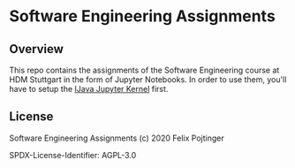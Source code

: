 # Software Engineering Assignments

## Overview

This repo contains the assignments of the Software Engineering course at HDM Stuttgart in the form of Jupyter Notebooks. In order to use them, you'll have to setup the [IJava Jupyter Kernel](https://github.com/SpencerPark/IJava) first.

## License

Software Engineering Assignments (c) 2020 Felix Pojtinger

SPDX-License-Identifier: AGPL-3.0
